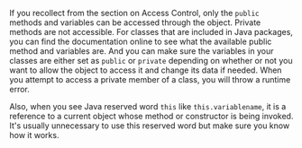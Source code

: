 If you recollect from the section on Access Control, only the `public` methods and variables can be accessed through the object. Private methods are not accessible. For classes that are included in Java packages, you can find the documentation online to see what the available public method and variables are. And you can make sure the variables in your classes are either set as `public` or `private` depending on whether or not you want to allow the object to access it and change its data if needed. When you attempt to access a private member of a class, you will throw a runtime error.

Also, when you see Java reserved word `this` like `this.variablename`, it is a reference to a current object whose method or constructor is being invoked. It's usually unnecessary to use this reserved word but make sure you know how it works.

